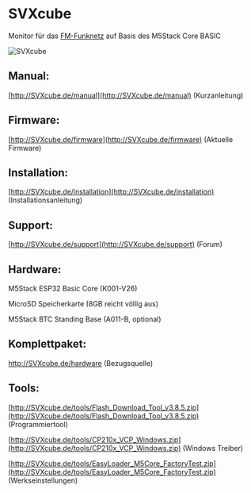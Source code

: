 # SVXcube 

Monitor für das [FM-Funknetz](https://fm-funknetz.de) auf Basis des M5Stack Core BASIC

![SVXcube](http://SVXcube.de/pictures/title.jpg)

## Manual:

[http://SVXcube.de/manual](http://SVXcube.de/manual) (Kurzanleitung)

## Firmware:

[http://SVXcube.de/firmware](http://SVXcube.de/firmware) (Aktuelle Firmware)

## Installation:

[http://SVXcube.de/installation](http://SVXcube.de/installation) (Installationsanleitung)

## Support:

[http://SVXcube.de/support](http://SVXcube.de/support) (Forum)

## Hardware:

M5Stack ESP32 Basic Core (K001-V26)

MicroSD Speicherkarte (8GB reicht völlig aus) 

M5Stack BTC Standing Base (A011-B, optional)

## Komplettpaket:

http://SVXcube.de/hardware (Bezugsquelle)

## Tools:

[http://SVXcube.de/tools/Flash_Download_Tool_v3.8.5.zip](http://SVXcube.de/tools/Flash_Download_Tool_v3.8.5.zip) (Programmiertool)

[http://SVXcube.de/tools/CP210x_VCP_Windows.zip](http://SVXcube.de/tools/CP210x_VCP_Windows.zip) (Windows Treiber)

[http://SVXcube.de/tools/EasyLoader_M5Core_FactoryTest.zip](http://SVXcube.de/tools/EasyLoader_M5Core_FactoryTest.zip) (Werkseinstellungen)




